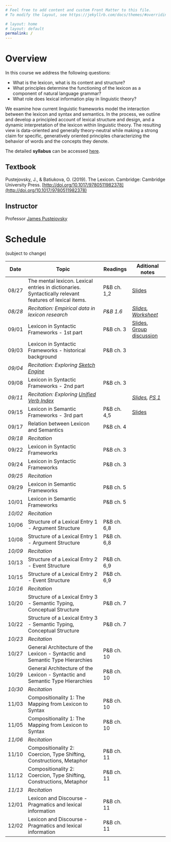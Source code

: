 ```yaml
---
# Feel free to add content and custom Front Matter to this file.
# To modify the layout, see https://jekyllrb.com/docs/themes/#overriding-theme-defaults

# layout: home
# layout: default
permalink: /
---
```


# Overview
In this course we address the following questions: 
  * What is the lexicon, what is its content and structure? 
  * What principles determine the functioning of the lexicon as a component of natural language grammar? 
  * What role does lexical information play in linguistic theory? 

We examine how current linguistic frameworks model the interaction between the lexicon and syntax and semantics. In the process, we outline and develop a principled account of lexical structure and design, and a dynamic interpretation of the lexicon within linguistic theory. The resulting view is data-oriented and generally theory-neutral while making a strong claim for specific, generatively oriented principles characterizing the behavior of words and the concepts they denote. 

The detailed **syllabus** can be accessed [here](https://brandeis.box.com/s/551n3o6xtn74ddla3xon3qet57cah933).

## Textbook
Pustejovsky, J., & Batiukova, O. (2019). The Lexicon. Cambridge: Cambridge University Press. [http://doi.org/10.1017/9780511982378](http://doi.org/10.1017/9780511982378)

## Instructor
Professor [James Pustejovsky](mailto:jamesp@brandeis.edu)

# Schedule
(subject to change)

**Date** | **Topic** | **Readings** | **Aditional notes**
-------- | --------- | ------------ | ------------------- 
08/27 | The mental lexicon. Lexical entries in dictionaries. Syntactically relevant features of lexical items. | P&B ch. 1,2 | [Slides](https://brandeis.box.com/s/6mnhejmgal0u3kygtaoxanapbioszcde)
*08/28* | *Recitation: Empirical data in lexicon research* | *P&B 1.6* | *[Slides](https://brandeis.box.com/s/syhu9c3z7vxkb0n5gzi66425td9s1xsh), [Worksheet](https://docs.google.com/document/d/1vFbrCCpRZ4KV9iBO0GW2L9hJhyBtkunEA9vu0lqEMt4/edit#)*
09/01 | Lexicon in Syntactic Frameworks - 1st part | P&B ch. 3 | [Slides](https://brandeis.box.com/s/0vch4buo5p7yzweji2afc26763tqkjl8), [Group discussion](https://docs.google.com/document/d/1Ot3dWajlfH9-2-xfWBbwf5Bnwn5tlNcU6VLC9aIDKBs/edit)
09/03 | Lexicon in Syntactic Frameworks - historical background | P&B ch. 3 |
*09/04* | *Recitation: Exploring [Sketch Engine](https://www.sketchengine.eu/)* | |
09/08 | Lexicon in Syntactic Frameworks - 2nd part | P&B ch. 3 |
*09/11* | *Recitation: Exploring [Unified Verb Index](https://uvi.colorado.edu/uvi_search)* | | *[Slides](https://brandeis.box.com/s/0t165visgr9axypuebb3vhtyrfdhp7ad), [PS 1](https://docs.google.com/document/d/18MGhXRHWBgnZTJQtbnAYr7poOAGJQ45VxAfoOBwPgo8/edit)*
09/15 | Lexicon in Semantic Frameworks - 3rd part | P&B ch. 4,5 | [Slides](https://brandeis.box.com/s/xyzyl67uvba0cu3kug9exdp3kr6eidex)
09/17 | Relation between Lexicon and Semantics | P&B ch. 4 |
*09/18* | *Recitation* | |
09/22 | Lexicon in Syntactic Frameworks | P&B ch. 3 |
09/24 | Lexicon in Syntactic Frameworks | P&B ch. 3 |
*09/25* | *Recitation* | |
09/29 | Lexicon in Semantic Frameworks | P&B ch. 5 |
10/01 | Lexicon in Semantic Frameworks | P&B ch. 5 |
*10/02* | *Recitation* | |
10/06 | Structure of a Lexical Entry 1 - Argument Structure | P&B ch. 6,8 |
10/08 | Structure of a Lexical Entry 1 - Argument Structure | P&B ch. 6,8 |
*10/09* | *Recitation* | |
10/13 | Structure of a Lexical Entry 2 - Event Structure | P&B ch. 6,9 |
10/15 | Structure of a Lexical Entry 2 - Event Structure | P&B ch. 6,9 |
*10/16* | *Recitation* | |
10/20 | Structure of a Lexical Entry 3 - Semantic Typing, Conceptual Structure | P&B ch. 7 |
10/22 | Structure of a Lexical Entry 3 - Semantic Typing, Conceptual Structure | P&B ch. 7 |
*10/23* | *Recitation* | |
10/27 | General Architecture of the Lexicon - Syntactic and Semantic Type Hierarchies | P&B ch. 10 |
10/29 | General Architecture of the Lexicon - Syntactic and Semantic Type Hierarchies | P&B ch. 10 |
*10/30* | *Recitation* | |
11/03 | Compositionality 1: The Mapping from Lexicon to Syntax | P&B ch. 10 |
11/05 | Compositionality 1: The Mapping from Lexicon to Syntax | P&B ch. 10 |
*11/06* | *Recitation* | |
11/10 | Compositionality 2: Coercion, Type Shifting, Constructions, Metaphor | P&B ch. 11 |
11/12 | Compositionality 2: Coercion, Type Shifting, Constructions, Metaphor | P&B ch. 11 |
*11/13* | *Recitation* | |
12/01 | Lexicon and Discourse - Pragmatics and lexical information | P&B ch. 11 |
12/02 | Lexicon and Discourse - Pragmatics and lexical information | P&B ch. 11 |
